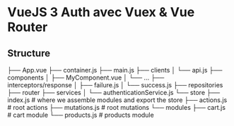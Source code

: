 # VueJS 3 Auth avec Vuex & Vue Router

## Structure
├── App.vue
├── container.js
├── main.js
├── clients
│   └── api.js
├── components
│   ├── MyComponent.vue
│   └── ...
├── interceptors/response
│   ├── failure.js
│   └── success.js
├── repositories
├── router
├── services
│   └── authenticationService.js
└── store
    ├── index.js          # where we assemble modules and export the store
    ├── actions.js        # root actions
    ├── mutations.js      # root mutations
    └── modules
        ├── cart.js       # cart module
        └── products.js   # products module
